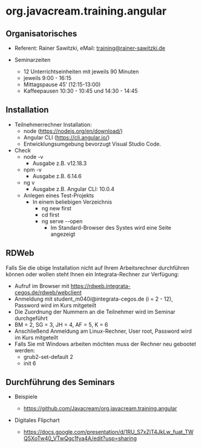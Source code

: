 # org.javacream.training.angular

## Organisatorisches

* Referent: Rainer Sawitzki, eMail: training@rainer-sawitzki.de

* Seminarzeiten
  * 12 Unterrichtseinheiten mit jeweils 90 Minuten
  * jeweils 9:00 - 16:15
  * Mittagspause 45’ (12:15-13:00)
  * Kaffeepausen 10:30 - 10:45 und 14:30 - 14:45

## Installation

* Teilnehmerrechner Installation: 
  * node (https://nodejs.org/en/download/)
  * Angular CLI (https://cli.angular.io/)
  * Entwicklungsumgebung bevorzugt Visual Studio Code. 
* Check
  * node -v
    * Ausgabe z.B. v12.18.3
  * npm -v 
    * Ausgabe z.B. 6.14.6
  * ng v
    * Ausgabe z.B. Angular CLI: 10.0.4
  * Anlegen eines Test-Projekts 
    * In einem beliebigen Verzeichnis  
      * ng new first
      * cd first
      * ng serve --open
        * Im Standard-Browser des Systes wird eine Seite angezeigt
## RDWeb

Falls Sie die obige Installation nicht auf Ihrem Arbeitsrechner durchführen können oder wollen steht Ihnen ein Integrata-Rechner zur Verfügung:

* Aufruf im Browser mit https://rdweb.integrata-cegos.de/rdweb/webclient
* Anmeldung mit student_m040<i>i</i>@integrata-cegos.de (i = 2 - 12), Password wird im Kurs mitgeteilt
 * Die Zuordnung der Nummern an die Teilnehmer wird im Seminar durchgeführt
 * BM = 2, SG = 3, JH = 4, AF = 5, K = 6
* Anschließend Anmeldung am Linux-Rechner, User root, Password wird im Kurs mitgeteilt
 * Falls Sie mit Windows arbeiten möchten muss der Rechner neu gebootet werden:
   * grub2-set-default 2
   * init 6

## Durchführung des Seminars

* Beispiele
  * https://github.com/Javacream/org.javacream.training.angular

* Digitales Flipchart
  * https://docs.google.com/presentation/d/1RU_S7xZjT4JkLw_fuat_TWQ5XoTw40_VTwQgc1fya4A/edit?usp=sharing


